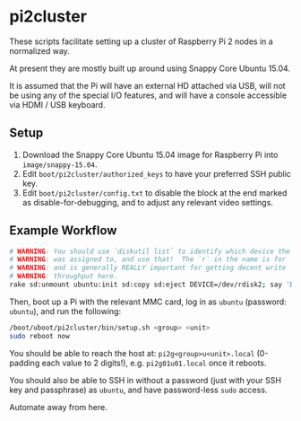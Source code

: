 # pi2cluster

These scripts facilitate setting up a cluster of Raspberry Pi 2 nodes in a normalized way.

At present they are mostly built up around using Snappy Core Ubuntu 15.04.

It is assumed that the Pi will have an external HD attached via USB, will not be using any of the special I/O features, and will have a console accessible via HDMI / USB keyboard.


## Setup

1. Download the Snappy Core Ubuntu 15.04 image for Raspberry Pi into `image/snappy-15.04`.
2. Edit `boot/pi2cluster/authorized_keys` to have your preferred SSH public key.
3. Edit `boot/pi2cluster/config.txt` to disable the block at the end marked as disable-for-debugging, and to adjust any relevant video settings.


## Example Workflow

```bash
# WARNING: You should use `diskutil list` to identify which device the SD card
# WARNING: was assigned to, and use that!  The `r` in the name is for `raw`,
# WARNING: and is generally REALLY important for getting decent write
# WARNING: throughput here.
rake sd:unmount ubuntu:init sd:copy sd:eject DEVICE=/dev/rdisk2; say 'Done!'
```

Then, boot up a Pi with the relevant MMC card, log in as `ubuntu` (password: `ubuntu`), and run the following:

```bash
/boot/uboot/pi2cluster/bin/setup.sh <group> <unit>
sudo reboot now
```

You should be able to reach the host at: `pi2g<group>u<unit>.local` (0-padding each value to 2 digits!), e.g. `pi2g01u01.local` once it reboots.

You should also be able to SSH in without a password (just with your SSH key and passphrase) as `ubuntu`, and have password-less `sudo` access.

Automate away from here.
